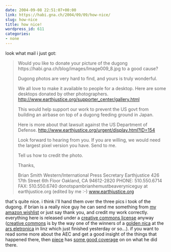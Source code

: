 ```yaml
---
date: 2004-09-08 22:51:07+00:00
link: https://habi.gna.ch/2004/09/09/how-nice/
slug: how-nice
title: how nice!
wordpress_id: 611
categories:
- none
---
```


look what mail i just got:



<blockquote>Would you like to donate your picture of the dugong 
https://habi.gna.ch/blog/images/Image009_8.jpg to a good cause?

Dugong photos are very hard to find, and yours is truly wonderful.

We all love to make it available to people for a desktop. Here are some desktops donated by other photographers.
http://www.earthjustice.org/supporter_center/gallery.html

This would help support our work to prevent the US govt from building an airbase on top of a dugong feeding ground in Japan.

Here is more about that lawsuit against the US Department of Defense.
http://www.earthjustice.org/urgent/display.html?ID=154

Look forward to hearing from you. If you are willing, we would need the largest pixel version you have. Send to me. 

Tell us how to credit the photo.

Thanks,

Brian Smith
Western/International Press Secretary
Earthjustice
426 17th Street 6th Floor 
Oakland, CA 94612-2820
PHONE: 510.550.6714 
FAX: 510.550.6740
donotspambrianhemustbeaveryniceguy at earthjustice.org (edited by me :-)
www.earthjustice.org 
</blockquote>



that's quite nice. i think i'll hand them over the three pics i took of the dugong.
if brian is a really nice guy he can send me something from [my amazon wishlist](https://amazon.com/gp/registry/18WMBOFMWI1DN/104-2368767-7758322) or just say thank you, and credit my work correctly. everything here is released under a [creative commons license](http://creativecommons.org/licenses/by/2.0/) anyway ([creative commons](http://creativecommons.org/) is by the way one of the winners of a [golden nica](http://www.aec.at/en/prix/winners2004.asp) at the [ars eletronica](http://www.aec.at/en/index.asp) in linz which just finished yesterday or so...).
if you want to read some more about the AEC and get a good insight of the things that happened there, then [piece](https://pieceoplastic.com/) has [some good coverage](http://pieceoplastic.com/index.php?cat=23) on on what he did there.
